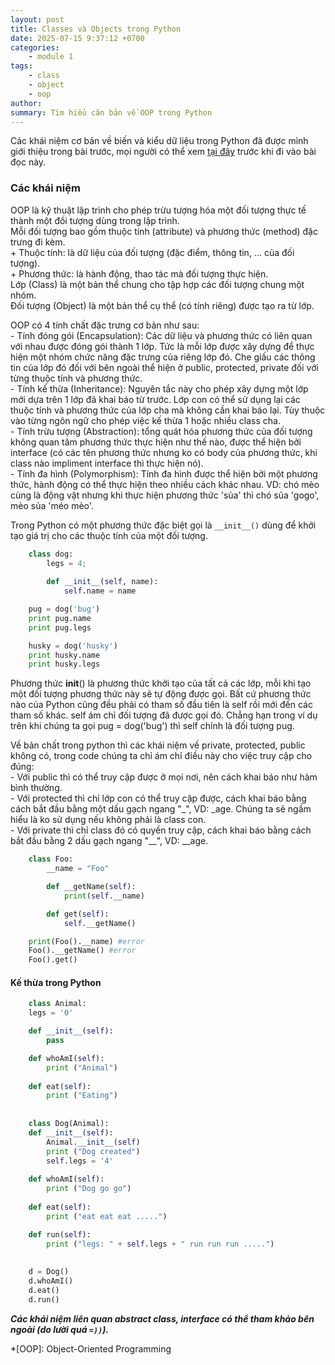 ```yaml
---
layout: post
title: Classes và Objects trong Python
date: 2025-07-15 9:37:12 +0700
categories:
    - module 1
tags:
    - class
    - object
    - oop
author:
summary: Tìm hiểu căn bản về OOP trong Python
---
```


Các khái niệm cơ bản về biến và kiểu dữ liệu trong Python đã được mình giới thiệu trong bài trước, mọi người có thể xem [tại đây](https://tronghuy315.github.io/posts/variable-in-python/) trước khi đi vào bài đọc này.  

### Các khái niệm  
OOP là kỹ thuật lập trình cho phép trừu tượng hóa một đối tượng thực tế thành một đối tượng dùng trong lập trình.  
Mỗi đối tượng bao gồm thuộc tính (attribute) và phương thức (method) đặc trưng đi kèm.  
    + Thuộc tính: là dữ liệu của đối tượng (đặc điểm, thông tin, ... của đối tượng).  
    + Phương thức: là hành động, thao tác mà đối tượng thực hiện.  
Lớp (Class) là một bản thể chung cho tập hợp các đối tượng chung một nhóm.  
Đối tượng (Object) là một bản thể cụ thể (có tính riêng) được tạo ra từ lớp.  

OOP có 4 tính chất đặc trưng cơ bản như sau:  
    - Tính đóng gói (Encapsulation): Các dữ liệu và phương thức có liên quan với nhau được đóng gói thành 1 lớp. Tức là mỗi lớp được xây dựng để thực hiện một nhóm chức năng đặc trưng của riêng lớp đó. Che giấu các thông tin của lớp đó đối với bên ngoài thể hiện ở public, protected, private đối với từng thuộc tính và phương thức.  
    - Tính kế thừa (Inheritance): Nguyên tắc này cho phép xây dựng một lớp mới dựa trên 1 lớp đã khai báo từ trước. Lớp con có thể sử dụng lại các thuộc tính và phương thức của lớp cha mà không cần khai báo lại. Tùy thuộc vào từng ngôn ngữ cho phép việc kế thừa 1 hoặc nhiều class cha.  
    - Tính trừu tượng (Abstraction): tổng quát hóa phương thức của đối tượng không quan tâm phương thức thực hiện như thế nào, được thể hiện bởi interface (có các tên phương thức nhưng ko có body của phương thức, khi class nào impliment interface thì thực hiện nó).  
    - Tính đa hình (Polymorphism): Tính đa hình được thể hiện bởi một phương thức, hành động có thể thực hiện theo nhiều cách khác nhau. VD: chó mèo cùng là động vật nhưng khi thực hiện phương thức 'sủa' thì chó sủa 'gogo', mèo sủa 'méo mèo'.  

Trong Python có một phương thức đặc biệt gọi là `__init__()` dùng để khởi tạo giá trị cho các thuộc tính của một đối tượng.  
```python
    class dog:
        legs = 4;
        
        def __init__(self, name):
            self.name = name

    pug = dog('bug')
    print pug.name
    print pug.legs

    husky = dog('husky')
    print husky.name
    print husky.legs
```
Phương thức __init__() là phương thức khởi tạo của tất cả các lớp, mỗi khi tạo một đối tượng phương thức này sẽ tự động được gọi. Bất cứ phương thức nào của Python cũng đều phải có tham số đầu tiên là self rồi mới đến các tham số khác. self ám chỉ đối tượng đã được gọi đó. Chẳng hạn trong ví dụ trên khi chúng ta gọi pug = dog('bug') thì self chính là đối tượng pug.  

Về bản chất trong python thì các khái niệm về private, protected, public không có, trong code chúng ta chỉ ám chỉ điều này cho việc truy cập cho đúng:  
    - Với public thì có thể truy cập được ở mọi nơi, nên cách khai báo như hàm bình thường.  
    - Với protected thì chỉ lớp con có thể truy cập được, cách khai báo bằng cách bắt đầu bằng một dấu gạch ngang "_", VD: _age. Chúng ta sẽ ngầm hiểu là ko sử dụng nếu không phải là class con.  
    - Với private thì chỉ class đó có quyền truy cập, cách khai báo bằng cách bắt đầu bằng 2 dấu gạch ngang "__", VD: __age.  
```python
    class Foo:
        __name = "Foo"

        def __getName(self):
            print(self.__name)

        def get(self):
            self.__getName()

    print(Foo().__name) #error
    Foo().__getName() #error
    Foo().get()
```

#### Kế thừa trong Python  
```python
    class Animal:
    legs = '0'

    def __init__(self):
        pass

    def whoAmI(self):
        print ("Animal")
    
    def eat(self):
        print ("Eating")
    
    
    class Dog(Animal):
    def __init__(self):
        Animal.__init__(self)
        print ("Dog created")
        self.legs = '4'
    
    def whoAmI(self):
        print ("Dog go go")
    
    def eat(self):
        print ("eat eat eat .....")

    def run(self):
        print ("legs: " + self.legs + " run run run .....")
    
    
    d = Dog()
    d.whoAmI()
    d.eat()
    d.run()
```

***Các khái niệm liên quan abstract class, interface có thể tham khảo bên ngoài (do lười quá `=))`).***  

*[OOP]: Object-Oriented Programming
